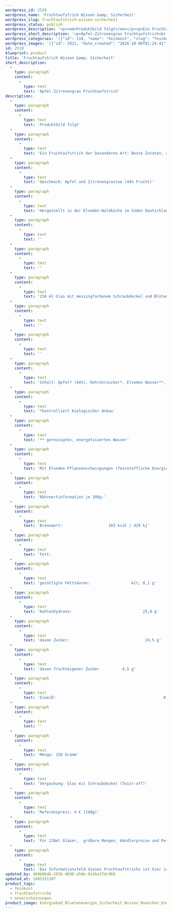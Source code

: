```yaml
---
wordpress_id: 2520
wordpress_name: 'Fruchtaufstrich Wissen &amp; Sicherheit'
wordpress_slug: fruchtaufstrich-wissen-sicherheit
wordpress_status: publish
wordpress_description: '<p><em>Produktbild folgt</em></p><p>Ein Fruchtaufstrich der besonderen Art: Beste Zutaten, achtsam und liebevoll in kleinen Auflagen zubereitet und mit einem aktivierbaren Schwingungsfeld zu Wissen und Sicherheit versehen. Affirmation: "Ich weiß. ich bin mir sicher und fühle mich in Sicherheit"<br />Geschmack: Apfel und Zitronengrastee <em>(44% Frucht)</em><br />Hergestellt in der Elveden-Waldküche im Süden Deutschlands. Ohne Zugabe von Geschmacksverstärkern, ohne Farbstoffe, vegan.</p><div class="woocommerce-tabs wc-tabs-wrapper"><div id="tab-description" class="woocommerce-Tabs-panel woocommerce-Tabs-panel--description panel entry-content wc-tab" role="tabpanel"><p>150 ml Glas mit messingfarbenem Schraubdeckel und Blütenenergie-Fotografie. Der Affirmationstext ist auf dem Etikett aufgedruckt.</p></div></div><p>Inhalt: Apfel* (44%), Rohrohrzucker*, Elveden Wasser**, Zitronengrastee* (16%), Agar-Agar*, Gewürzmischung (enthält Kurkuma)* (unter 1%).<br /><em>*kontrolliert biologischer Anbau<br />** gereinigtes, energetisiertes Wasser</em></p><p>Mit Elveden Pflanzenschwingungen (feinstoffliche Energie) " Wissen &amp; Sicherheit".</p><p class="p1"><strong style="font-size: small"><em>Nährwertinformation je 100g:<br /></em></strong><span style="font-size: small">Brennwert:                    103 kcal / 429 kj<br />Fett:                                                    0,2 g<br />gesättigte Fettsäuren:                  &lt; 0,1 g<br />Kohlenhydrate:                               25,0 g<br />davon Zucker:                                 24,5 g<br />davon fruchteigener Zucker          4,5 g<br />Eiweiß:                                               0,1 g<br /></span></p><p>Menge: 150 Gramm<br />Verpackung: Glas mit Schraubdeckel (Twist-off)<br />Referenzpreis: 4 € (100g)</p><p>Für 220ml Gläser,  größere Mengen, Händlerpreise und Personalisierungen kontaktieren Sie uns bitte einfach direkt. <a href="mailto:info@elvedenverlag.de">info@elvedenverlag.de</a>.</p><p>Das Informationsfeld dieses Fruchtaufstrichs ist hier im Shop auch erhältlich als <a href="https://my.feenbaum.de/produkt/energiekarte-wissen-sicherheit/">Fotokarte</a><a href="https://my.feenbaum.de/produkt-kategorie/energiebilder/fotokarten/energetisierung-fotokarten/">, </a><a href="https://my.feenbaum.de/produkt/wandbild-wissen-sicherheit/">Wandbild</a>, <a href="https://my.feenbaum.de/produkt/energiekissen-revitalisierung-erfrischung/">Kissen</a> und <a href="https://my.feenbaum.de/produkt/energiespray-wissen-sicherheit-2/">Energiespray</a></p><p><a href="https://my.feenbaum.de/anwendung-energiekissen/">Anwendungshinweise</a></p>'
wordpress_short_description: '<p>Apfel-Zitronengras Fruchtaufstrich<br /><em>Produktbild folgt</em></p>'
wordpress_categories: '[{"id": 110, "name": "Feinkost", "slug": "feinkost"}, {"id": 111, "name": "Fruchtaufstriche", "slug": "fruchtaufstriche"}, {"id": 66, "name": "Neuerscheinungen", "slug": "neuerscheinungen"}]'
wordpress_images: '[{"id": 2021, "date_created": "2016-10-06T01:24:41", "date_created_gmt": "2016-10-05T21:24:41", "date_modified": "2017-11-30T12:15:50", "date_modified_gmt": "2017-11-30T10:15:50", "src": "https://my.feenbaum.de/wp-content/uploads/2016/10/Energiebad_Bluetenenergie_Sicherheit_Wissen_Muenchen_Energiearbeit_8x8-W1.jpg", "name": "bluetenenergie_sicherheit_wissen_muenchen_energiearbeit_8x8-w1", "alt": ""}]'
id: 2520
blueprint: product
title: 'Fruchtaufstrich Wissen &amp; Sicherheit'
short_description:
  -
    type: paragraph
    content:
      -
        type: text
        text: 'Apfel-Zitronengras Fruchtaufstrich'
description:
  -
    type: paragraph
    content:
      -
        type: text
        text: 'Produktbild folgt'
  -
    type: paragraph
    content:
      -
        type: text
        text: 'Ein Fruchtaufstrich der besonderen Art: Beste Zutaten, achtsam und liebevoll in kleinen Auflagen zubereitet und mit einem aktivierbaren Schwingungsfeld zu Wissen und Sicherheit versehen. Affirmation: "Ich weiß. ich bin mir sicher und fühle mich in Sicherheit"'
  -
    type: paragraph
    content:
      -
        type: text
        text: 'Geschmack: Apfel und Zitronengrastee (44% Frucht)'
  -
    type: paragraph
    content:
      -
        type: text
        text: 'Hergestellt in der Elveden-Waldküche im Süden Deutschlands. Ohne Zugabe von Geschmacksverstärkern, ohne Farbstoffe, vegan.'
  -
    type: paragraph
    content:
      -
        type: text
        text: ''
  -
    type: paragraph
    content:
      -
        type: text
        text: ''
  -
    type: paragraph
    content:
      -
        type: text
        text: '150 ml Glas mit messingfarbenem Schraubdeckel und Blütenenergie-Fotografie. Der Affirmationstext ist auf dem Etikett aufgedruckt.'
  -
    type: paragraph
    content:
      -
        type: text
        text: ''
  -
    type: paragraph
    content:
      -
        type: text
        text: ''
  -
    type: paragraph
    content:
      -
        type: text
        text: 'Inhalt: Apfel* (44%), Rohrohrzucker*, Elveden Wasser**, Zitronengrastee* (16%), Agar-Agar*, Gewürzmischung (enthält Kurkuma)* (unter 1%).'
  -
    type: paragraph
    content:
      -
        type: text
        text: '*kontrolliert biologischer Anbau'
  -
    type: paragraph
    content:
      -
        type: text
        text: '** gereinigtes, energetisiertes Wasser'
  -
    type: paragraph
    content:
      -
        type: text
        text: 'Mit Elveden Pflanzenschwingungen (feinstoffliche Energie) " Wissen & Sicherheit".'
  -
    type: paragraph
    content:
      -
        type: text
        text: 'Nährwertinformation je 100g:'
  -
    type: paragraph
    content:
      -
        type: text
        text: 'Brennwert:                    103 kcal / 429 kj'
  -
    type: paragraph
    content:
      -
        type: text
        text: 'Fett:                                                    0,2 g'
  -
    type: paragraph
    content:
      -
        type: text
        text: 'gesättigte Fettsäuren:                  &lt; 0,1 g'
  -
    type: paragraph
    content:
      -
        type: text
        text: 'Kohlenhydrate:                               25,0 g'
  -
    type: paragraph
    content:
      -
        type: text
        text: 'davon Zucker:                                 24,5 g'
  -
    type: paragraph
    content:
      -
        type: text
        text: 'davon fruchteigener Zucker          4,5 g'
  -
    type: paragraph
    content:
      -
        type: text
        text: 'Eiweiß:                                               0,1 g'
  -
    type: paragraph
    content:
      -
        type: text
        text: ''
  -
    type: paragraph
    content:
      -
        type: text
        text: 'Menge: 150 Gramm'
  -
    type: paragraph
    content:
      -
        type: text
        text: 'Verpackung: Glas mit Schraubdeckel (Twist-off)'
  -
    type: paragraph
    content:
      -
        type: text
        text: 'Referenzpreis: 4 € (100g)'
  -
    type: paragraph
    content:
      -
        type: text
        text: 'Für 220ml Gläser,  größere Mengen, Händlerpreise und Personalisierungen kontaktieren Sie uns bitte einfach direkt. info@elvedenverlag.de.'
  -
    type: paragraph
    content:
      -
        type: text
        text: 'Das Informationsfeld dieses Fruchtaufstrichs ist hier im Shop auch erhältlich als Fotokarte, Wandbild, Kissen und Energiespray'
updated_by: 489b06db-283b-4690-a50e-8a3ba37dc968
updated_at: 1685351307
product_tags:
  - feinkost
  - fruchtaufstriche
  - neuerscheinungen
product_image: Energiebad_Bluetenenergie_Sicherheit_Wissen_Muenchen_Energiearbeit_8x8-W1.jpg
---
```

